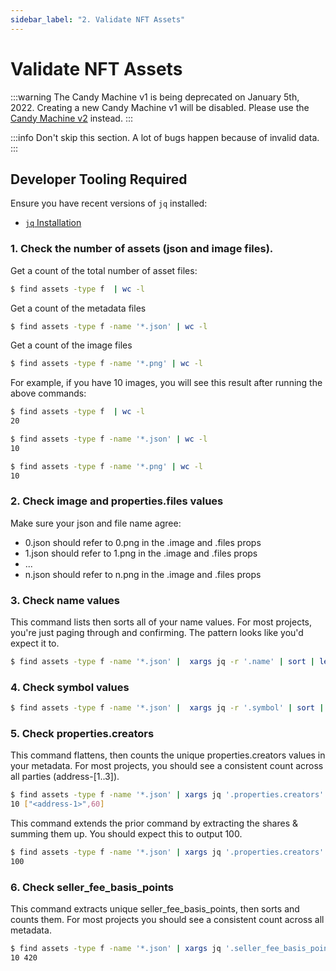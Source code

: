 ```yaml
---
sidebar_label: "2. Validate NFT Assets"
---
```


# Validate NFT Assets

:::warning
The Candy Machine v1 is being deprecated on January 5th, 2022. Creating a new Candy Machine v1 will be disabled. Please use the [Candy Machine v2](../candy-machine-v2/introduction) instead.
:::

:::info
Don't skip this section. A lot of bugs happen because of invalid data.
:::

## Developer Tooling Required

Ensure you have recent versions of `jq` installed:
* [`jq` Installation](https://stedolan.github.io/jq/download/)

### 1. Check the number of assets (json and image files).
Get a count of the total number of asset files:
```bash
$ find assets -type f  | wc -l
```

Get a count of the metadata files
```bash
$ find assets -type f -name '*.json' | wc -l
```

Get a count of the image files
```bash
$ find assets -type f -name '*.png' | wc -l
```

For example, if you have 10 images, you will see this result after running the above commands:
```bash
$ find assets -type f  | wc -l
20

$ find assets -type f -name '*.json' | wc -l
10

$ find assets -type f -name '*.png' | wc -l
10
```

### 2. Сheck image and properties.files values
Make sure your json and file name agree:
- 0.json should refer to 0.png in the .image and .files props
- 1.json should refer to 1.png in the .image and .files props
- ...
- n.json should refer to n.png in the .image and .files props

### 3. Check name values
This command lists then sorts all of your name values. For most projects, you're just paging through and confirming. The pattern looks like you'd expect it to.

```bash
$ find assets -type f -name '*.json' |  xargs jq -r '.name' | sort | less
```

### 4. Check symbol values
```bash
$ find assets -type f -name '*.json' |  xargs jq -r '.symbol' | sort | uniq -c
```

### 5. Check properties.creators
This command flattens, then counts the unique properties.creators values in your metadata. For most projects, you should see a consistent count across all parties (address-[1..3]).

```bash
$ find assets -type f -name '*.json' | xargs jq '.properties.creators' | jq -c '.[] | [.address,.share]' | sort | uniq -c
10 ["<address-1>",60]
```

This command extends the prior command by extracting the shares & summing them up. You should expect this to output 100.
```bash
$ find assets -type f -name '*.json' | xargs jq '.properties.creators' | jq -c '.[] | [.address,.share]' | sort | uniq | jq '.[1]' | jq -s 'add'
100
```

### 6. Check seller_fee_basis_points
This command extracts unique seller_fee_basis_points, then sorts and counts them. For most projects you should see a consistent count across all metadata.

```bash
$ find assets -type f -name '*.json' | xargs jq '.seller_fee_basis_points' | sort | uniq -c
10 420
```

